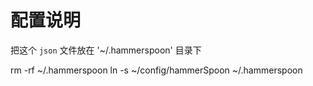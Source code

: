 # 配置说明
把这个 `json` 文件放在 '~/.hammerspoon' 目录下

rm -rf ~/.hammerspoon
ln -s ~/config/hammerSpoon ~/.hammerspoon


